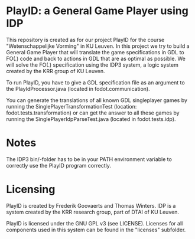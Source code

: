 PlayID: a General Game Player using IDP
==================

This repository is created as for our project PlayID for the course "Wetenschappelijke Vorming" in KU Leuven. In this project we try to build a General Game Player that will translate the game specifications in GDL to FO(.) code and back to actions in GDL that are as optimal as possible. We will solve the FO(.) specification using the IDP3 system, a logic system created by the KRR group of KU Leuven.


To run PlayID, you have to give a GDL specification file as an argument to the PlayIdProcessor.java (located in fodot.communication).

You can generate the translations of all known GDL singleplayer games by running the SinglePlayerTransformationTest (location: fodot.tests.transformation) or can get the answer to all these games by running the SinglePlayerIdpParseTest.java (located in fodot.tests.idp).

Notes
==================
The IDP3 bin/-folder has to be in your PATH environment variable to correctly use the PlayID program correctly.


Licensing
==================

PlayID is created by Frederik Goovaerts and Thomas Winters.
IDP is a system created by the KRR research group, part of DTAI of KU Leuven.

PlayID is licensed under the GNU GPL v3 (see LICENSE).
Licenses for all components used in this system can be found in the "licenses" subfolder.
